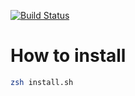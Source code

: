 [![Build Status](https://travis-ci.org/seblemaguer/dotfiles.svg?branch=master)](https://travis-ci.org/seblemaguer/dotfiles)


# How to install

```sh
zsh install.sh
```
